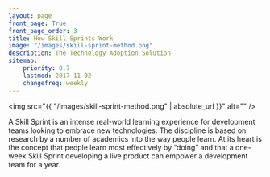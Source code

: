 ```yaml
---
layout: page
front_page: True
front_page_order: 3
title: How Skill Sprints Work
image: "/images/skill-sprint-method.png"
description: The Technology Adoption Solution
sitemap:
    priority: 0.7
    lastmod: 2017-11-02
    changefreq: weekly
---
```


<span class="image right"><img src="{{ "/images/skill-sprint-method.png" | absolute_url }}" alt="" /></span>

A Skill Sprint is an intense real-world learning experience for development teams looking to embrace new technologies. The discipline is based on research by a number of academics into the way people learn. At its heart is the concept that people learn most effectively by “doing” and that a one-week Skill Sprint developing a live product can empower a development team for a year.

